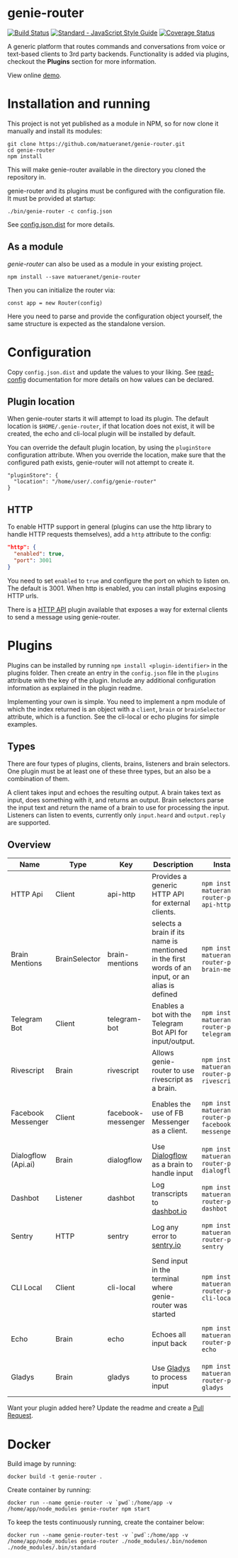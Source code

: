 genie-router
=============

[![Build Status](https://travis-ci.org/matueranet/genie-router.svg?branch=develop)](https://travis-ci.org/matueranet/genie-router) [![Standard - JavaScript Style Guide](https://img.shields.io/badge/code%20style-standard-brightgreen.svg)](http://standardjs.com/) [![Coverage Status](https://coveralls.io/repos/github/matueranet/genie-router/badge.svg?branch=develop)](https://coveralls.io/github/matueranet/genie-router?branch=develop)

A generic platform that routes commands and conversations from voice or text-based clients to 3rd party backends.
Functionality is added via plugins, checkout the **Plugins** section for more information.

View online [demo](https://www.matuera.net/genie-router/demo).

# Installation and running

This project is not yet published as a module in NPM, so for now clone it manually and install its modules:

```
git clone https://github.com/matueranet/genie-router.git
cd genie-router
npm install
```

This will make genie-router available in the directory you cloned the repository in.

genie-router and its plugins must be configured with the configuration file. It must be provided at startup:

    ./bin/genie-router -c config.json

See [config.json.dist](https://github.com/matueranet/genie-router/blob/develop/config.json.dist) for more details.

## As a module

_genie-router_ can also be used as a module in your existing project.

```
npm install --save matueranet/genie-router
```

Then you can initialize the router via:

```
const app = new Router(config)
```

Here you need to parse and provide the configuration object yourself, the same structure is
expected as the standalone version.

# Configuration

Copy `config.json.dist` and update the values to your liking.
See [read-config](https://www.npmjs.com/package/read-config) documentation for more details on how values can be declared.

## Plugin location

When genie-router starts it will attempt to load its plugin. The default location is `$HOME/.genie-router`,
if that location does not exist, it will be created, the echo and cli-local plugin will
be installed by default.

You can override the default plugin location, by using the `pluginStore` configuration
attribute. When you override the location, make sure that the configured path exists,
genie-router will not attempt to create it.

```
"pluginStore": {
  "location": "/home/user/.config/genie-router"
}
```

## HTTP

To enable HTTP support in general (plugins can use the http library to
handle HTTP requests themselves), add a `http` attribute to the config:

```json
"http": {
  "enabled": true,
  "port": 3001
}
```
You need to set `enabled` to `true` and configure the port on which to listen on. The default is 3001.
When http is enabled, you can install plugins exposing HTTP urls.

There is a [HTTP API](https://github.com/matueranet/genie-router-plugin-api-http) plugin available that
exposes a way for external clients to send a message using genie-router.

# Plugins

Plugins can be installed by running `npm install <plugin-identifier>` in the plugins
folder. Then create an entry in the `config.json` file in the `plugins` attribute with
the key of the plugin. Include any additional configuration information as explained
in the plugin readme.

Implementing your own is simple. You need to implement a npm module of which the index
returned is an object with a `client`, `brain` or `brainSelector` attribute, which is a function.
See the cli-local or echo plugins for simple examples.

## Types

There are four types of plugins, clients, brains, listeners and brain selectors. One plugin must
be at least one of these three types, but an also be a combination of them.

A client takes input and echoes the resulting output. A brain takes text as input,
does something with it, and returns an output. Brain selectors parse the input text
and return the name of a brain to use for processing the input. Listeners can listen to
events, currently only `input.heard` and `output.reply` are supported.

## Overview

| Name | Type | Key | Description | Installation | URL |
| ---- |----- |---- | ----------- | ------------ | --- |
| HTTP Api | Client | api-http | Provides a generic HTTP API for external clients. | `npm install matueranet/genie-router-plugin-api-http` | [genie-router-plugin-api-http](https://github.com/matueranet/genie-router-plugin-api-http) |
| Brain Mentions | BrainSelector | brain-mentions | selects a brain if its name is mentioned in the first words of an input, or an alias is defined | `npm install matueranet/genie-router-plugin-brain-mentions` | [genie-router-plugin-brain-mentions](https://github.com/matueranet/genie-router-plugin-brain-mentions) |
| Telegram Bot | Client | telegram-bot | Enables a bot with the Telegram Bot API for input/output.  | `npm install matueranet/genie-router-plugin-telegram-bot` | [genie-router-plugin-telegram-bot](https://github.com/matueranet/genie-router-plugin-telegram-bot) |
| Rivescript | Brain | rivescript | Allows genie-router to use rivescript as a brain. | `npm install matueranet/genie-router-plugin-rivescript` | [genie-router-plugin-rivescript](https://github.com/matueranet/genie-router-plugin-rivescript) |
| Facebook Messenger | Client | facebook-messenger | Enables the use of FB Messenger as a client. | `npm install matueranet/genie-router-plugin-facebook-messenger` | [genie-router-plugin-facebook-messenger](https://github.com/matueranet/genie-router-plugin-facebook-messenger) |
| Dialogflow (Api.ai) | Brain | dialogflow | Use [Dialogflow](https://dialogflow.com) as a brain to handle input | `npm install matueranet/genie-router-plugin-dialogflow` | [genie-router-plugin-dialogflow](https://github.com/matueranet/genie-router-plugin-dialogflow) |
| Dashbot | Listener | dashbot | Log transcripts to [dashbot.io](https://dashbot.io) | `npm install matueranet/genie-router-plugin-dashbot` | [genie-router-plugin-dashbot](https://github.com/matueranet/genie-router-plugin-dashbot) |
| Sentry | HTTP | sentry | Log any error to [sentry.io](https://sentry.io) | `npm install matueranet/genie-router-plugin-sentry` | [genie-router-plugin-sentry](https://github.com/matueranet/genie-router-plugin-sentry) |
| CLI Local | Client | cli-local | Send input in the terminal where genie-router was started | `npm install matueranet/genie-router-plugin-cli-local` | [genie-router-plugin-cli-local](https://github.com/matueranet/genie-router-plugin-cli-local) |
| Echo | Brain | echo | Echoes all input back | `npm install matueranet/genie-router-plugin-echo` | [genie-router-plugin-echo](https://github.com/matueranet/genie-router-plugin-echo) |
| Gladys | Brain | gladys | Use [Gladys](https://gladysproject.com) to process input | `npm install matueranet/genie-router-plugin-gladys` | [genie-router-plugin-gladys](https://github.com/matueranet/genie-router-plugin-gladys) |

Want your plugin added here? Update the readme and create a [Pull Request](https://github.com/matueranet/genie-router/pulls).

# Docker

Build image by running:

    docker build -t genie-router .

Create container by running:

    docker run --name genie-router -v `pwd`:/home/app -v /home/app/node_modules genie-router npm start

To keep the tests continuously running, create the container below:

    docker run --name genie-router-test -v `pwd`:/home/app -v /home/app/node_modules genie-router ./node_modules/.bin/nodemon ./node_modules/.bin/standard
